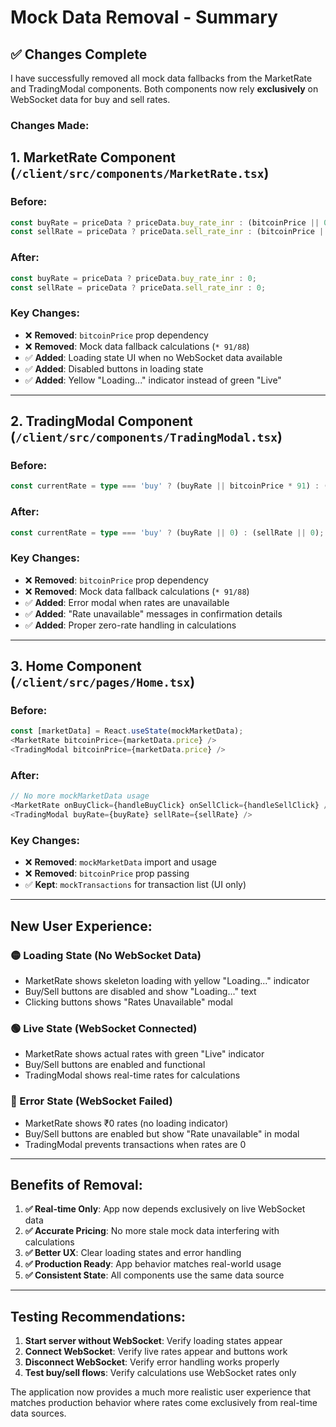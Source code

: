 # Mock Data Removal - Summary

## ✅ **Changes Complete**

I have successfully removed all mock data fallbacks from the MarketRate and TradingModal components. Both components now rely **exclusively** on WebSocket data for buy and sell rates.

### **Changes Made:**

## 1. **MarketRate Component** (`/client/src/components/MarketRate.tsx`)

### **Before:**
```typescript
const buyRate = priceData ? priceData.buy_rate_inr : (bitcoinPrice || 0) * 91;
const sellRate = priceData ? priceData.sell_rate_inr : (bitcoinPrice || 0) * 88;
```

### **After:**
```typescript
const buyRate = priceData ? priceData.buy_rate_inr : 0;
const sellRate = priceData ? priceData.sell_rate_inr : 0;
```

### **Key Changes:**
- ❌ **Removed**: `bitcoinPrice` prop dependency
- ❌ **Removed**: Mock data fallback calculations (`* 91/88`)
- ✅ **Added**: Loading state UI when no WebSocket data available
- ✅ **Added**: Disabled buttons in loading state
- ✅ **Added**: Yellow "Loading..." indicator instead of green "Live"

---

## 2. **TradingModal Component** (`/client/src/components/TradingModal.tsx`)

### **Before:**
```typescript
const currentRate = type === 'buy' ? (buyRate || bitcoinPrice * 91) : (sellRate || bitcoinPrice * 88);
```

### **After:**
```typescript
const currentRate = type === 'buy' ? (buyRate || 0) : (sellRate || 0);
```

### **Key Changes:**
- ❌ **Removed**: `bitcoinPrice` prop dependency
- ❌ **Removed**: Mock data fallback calculations (`* 91/88`)
- ✅ **Added**: Error modal when rates are unavailable
- ✅ **Added**: "Rate unavailable" messages in confirmation details
- ✅ **Added**: Proper zero-rate handling in calculations

---

## 3. **Home Component** (`/client/src/pages/Home.tsx`)

### **Before:**
```typescript
const [marketData] = React.useState(mockMarketData);
<MarketRate bitcoinPrice={marketData.price} />
<TradingModal bitcoinPrice={marketData.price} />
```

### **After:**
```typescript
// No more mockMarketData usage
<MarketRate onBuyClick={handleBuyClick} onSellClick={handleSellClick} />
<TradingModal buyRate={buyRate} sellRate={sellRate} />
```

### **Key Changes:**
- ❌ **Removed**: `mockMarketData` import and usage
- ❌ **Removed**: `bitcoinPrice` prop passing
- ✅ **Kept**: `mockTransactions` for transaction list (UI only)

---

## **New User Experience:**

### **🟡 Loading State (No WebSocket Data)**
- MarketRate shows skeleton loading with yellow "Loading..." indicator
- Buy/Sell buttons are disabled and show "Loading..." text
- Clicking buttons shows "Rates Unavailable" modal

### **🟢 Live State (WebSocket Connected)**
- MarketRate shows actual rates with green "Live" indicator
- Buy/Sell buttons are enabled and functional
- TradingModal shows real-time rates for calculations

### **🔴 Error State (WebSocket Failed)**
- MarketRate shows ₹0 rates (no loading indicator)
- Buy/Sell buttons are enabled but show "Rate unavailable" in modal
- TradingModal prevents transactions when rates are 0

---

## **Benefits of Removal:**

1. **✅ Real-time Only**: App now depends exclusively on live WebSocket data
2. **✅ Accurate Pricing**: No more stale mock data interfering with calculations
3. **✅ Better UX**: Clear loading states and error handling
4. **✅ Production Ready**: App behavior matches real-world usage
5. **✅ Consistent State**: All components use the same data source

---

## **Testing Recommendations:**

1. **Start server without WebSocket**: Verify loading states appear
2. **Connect WebSocket**: Verify live rates appear and buttons work
3. **Disconnect WebSocket**: Verify error handling works properly
4. **Test buy/sell flows**: Verify calculations use WebSocket rates only

The application now provides a much more realistic user experience that matches production behavior where rates come exclusively from real-time data sources.
